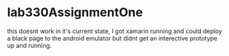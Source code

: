 # Iab330AssignmentOne
this doesnt work in it's current state, I got xamarin running and could deploy a black page to the android emulator but didnt get an interective prototype up and running.
